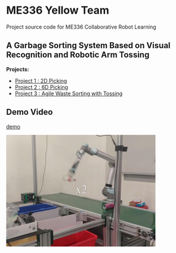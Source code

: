 # ME336 Yellow Team

Project source code for ME336 Collaborative Robot Learning

## A Garbage Sorting System Based on Visual Recognition and Robotic Arm Tossing

**Projects:**
* [Project 1 : 2D Picking](README_PROJECT_1.md)
* [Project 2 : 6D Picking](README_PROJECT_2.md)
* [Project 3 : Agile Waste Sorting with Tossing](/projects/ME336_Report.pdf)


## Demo Video

[demo](https://github.com/silvery107/silvery107.github.io/raw/main/assets/img/tossing-video-4-3.mp4)



<img src="./images/tossing-img.jpg" width=400>
